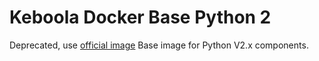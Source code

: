 # Keboola Docker Base Python 2

Deprecated, use [official image](https://hub.docker.com/_/python/)
Base image for Python V2.x components.

